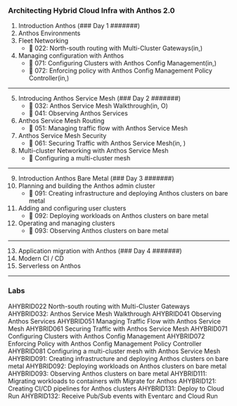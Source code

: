### Architecting Hybrid Cloud Infra with Anthos 2.0

1. Introduction Anthos (### Day 1 #######)
2. Anthos Environments
3. Fleet Networking
   - :memo: 022: North-south routing with Multi-Cluster Gateways(in,)
4. Managing configuration with Anthos
   - :memo: 071: Configuring Clusters with Anthos Config Management(in,)
   - :memo: 072: Enforcing policy with Anthos Config Management Policy Controller(in,)

---

5. Introducing Anthos Service Mesh (### Day 2 #######)
   - :memo: 032: Anthos Service Mesh Walkthrough(in, O)
   - :memo: 041: Observing Anthos Services
6. Anthos Service Mesh Routing
   - :memo: 051: Managing traffic flow with Anthos Service Mesh
7. Anthos Service Mesh Security
   - :memo: 061: Securing Traffic with Anthos Service Mesh(in, )
8. Multi-cluster Networking with Anthos Service Mesh
   - :memo: Configuring a multi-cluster mesh

---

9. Introduction Anthos Bare Metal (### Day 3 #######)
10. Planning and building the Anthos admin cluster
    - :memo: 091: Creating infrastructure and deploying Anthos clusters on bare metal
11. Adding and configuring user clusters
    - :memo: 092: Deploying workloads on Anthos clusters on bare metal
12. Operating and managing clusters
    - :memo: 093: Observing Anthos clusters on bare metal

---

13. Application migration with Anthos (### Day 4 #######)
14. Modern CI / CD
15. Serverless on Anthos

---

### Labs

AHYBRID022 North-south routing with Multi-Cluster Gateways
AHYBRID032: Anthos Service Mesh Walkthrough
AHYBRID041 Observing Anthos Services
AHYBRID051 Managing Traffic Flow with Anthos Service Mesh
AHYBRID061 Securing Traffic with Anthos Service Mesh
AHYBRID071 Configuring Clusters with Anthos Config Management
AHYBRID072 Enforcing Policy with Anthos Config Management Policy Controller
AHYBRID081 Configuring a multi-cluster mesh with Anthos Service Mesh
AHYBRID091: Creating infrastructure and deploying Anthos clusters on bare metal
AHYBRID092: Deploying workloads on Anthos clusters on bare metal
AHYBRID093: Observing Anthos clusters on bare metal
AHYBRID111: Migrating workloads to containers with Migrate for Anthos
AHYBRID121: Creating CI/CD pipelines for Anthos clusters
AHYBRID131: Deploy to Cloud Run
AHYBRID132: Receive Pub/Sub events with Eventarc and Cloud Run
